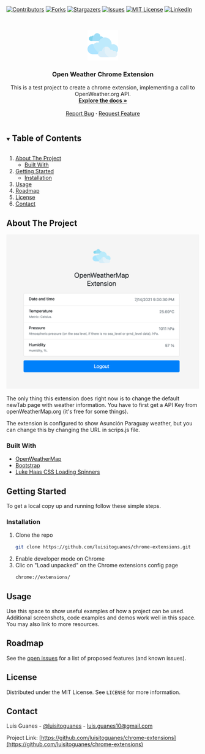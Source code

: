 [![Contributors][contributors-shield]][contributors-url]
[![Forks][forks-shield]][forks-url]
[![Stargazers][stars-shield]][stars-url]
[![Issues][issues-shield]][issues-url]
[![MIT License][license-shield]][license-url]
[![LinkedIn][linkedin-shield]][linkedin-url]

<br />
<p align="center">
  <a href="https://github.com/luisitoguanes/chrome-extensions">
    <img src="images/cloud128.png" alt="Logo" width="80" height="80">
  </a>

  <h3 align="center">Open Weather Chrome Extension</h3>

  <p align="center">
    This is a test project to create a chrome extension, implementing a call to OpenWeather.org API.
    <br />
    <a href="https://github.com/luisitoguanes/chrome-extensions"><strong>Explore the docs »</strong></a>
    <br />
    <br />
    <a href="https://github.com/luisitoguanes/chrome-extensions/issues">Report Bug</a>
    ·
    <a href="https://github.com/luisitoguanes/chrome-extensions/issues">Request Feature</a>
  </p>
</p>



<!-- TABLE OF CONTENTS -->
<details open="open">
  <summary><h2 style="display: inline-block">Table of Contents</h2></summary>
  <ol>
    <li>
      <a href="#about-the-project">About The Project</a>
      <ul>
        <li><a href="#built-with">Built With</a></li>
      </ul>
    </li>
    <li>
      <a href="#getting-started">Getting Started</a>
      <ul>
        <li><a href="#installation">Installation</a></li>
      </ul>
    </li>
    <li><a href="#usage">Usage</a></li>
    <li><a href="#roadmap">Roadmap</a></li>
    <li><a href="#license">License</a></li>
    <li><a href="#contact">Contact</a></li>
  </ol>
</details>



<!-- ABOUT THE PROJECT -->
## About The Project

<img src="images/extension-working.png" alt="Logo" >

The only thing this extension does right now is to change the default newTab page with weather information. You have to first get a API Key from openWeatherMap.org (it's free for some things).

The extension is configured to show Asunción Paraguay weather, but you can change this by changing the URL in scrips.js file.

### Built With
* [OpenWeatherMap](https://openweathermap.org/)
* [Bootstrap](https://getbootstrap.com/)
* [Luke Haas CSS Loading Spinners](https://projects.lukehaas.me/css-loaders/)



<!-- GETTING STARTED -->
## Getting Started

To get a local copy up and running follow these simple steps.
### Installation

1. Clone the repo
   ```sh
   git clone https://github.com/luisitoguanes/chrome-extensions.git
   ```
2. Enable developer mode on Chrome
3. Clic on "Load unpacked" on the Chrome extensions config page
   ```sh
   chrome://extensions/
   ```



<!-- USAGE EXAMPLES -->
## Usage

Use this space to show useful examples of how a project can be used. Additional screenshots, code examples and demos work well in this space. You may also link to more resources.


<!-- ROADMAP -->
## Roadmap

See the [open issues](https://github.com/luisitoguanes/chrome-extensions/issues) for a list of proposed features (and known issues).



<!-- LICENSE -->
## License

Distributed under the MIT License. See `LICENSE` for more information.



<!-- CONTACT -->
## Contact

Luis Guanes - [@luisitoguanes](https://twitter.com/luisitoguanes) - luis.guanes10@gmail.com

Project Link: [https://github.com/luisitoguanes/chrome-extensions](https://github.com/luisitoguanes/chrome-extensions)

<!-- MARKDOWN LINKS & IMAGES -->
<!-- https://www.markdownguide.org/basic-syntax/#reference-style-links -->
[contributors-shield]: https://img.shields.io/github/contributors/luisitoguanes/chrome-extensions.svg?style=for-the-badge
[contributors-url]: https://github.com/luisitoguanes/chrome-extensions/graphs/contributors
[forks-shield]: https://img.shields.io/github/forks/luisitoguanes/chrome-extensions.svg?style=for-the-badge
[forks-url]: https://github.com/luisitoguanes/chrome-extensions/network/members
[stars-shield]: https://img.shields.io/github/stars/luisitoguanes/chrome-extensions.svg?style=for-the-badge
[stars-url]: https://github.com/luisitoguanes/chrome-extensions/stargazers
[issues-shield]: https://img.shields.io/github/issues/luisitoguanes/chrome-extensions.svg?style=for-the-badge
[issues-url]: https://github.com/luisitoguanes/chrome-extensions/issues
[license-shield]: https://img.shields.io/github/license/luisitoguanes/chrome-extensions.svg?style=for-the-badge
[license-url]: https://github.com/luisitoguanes/chrome-extensions/blob/master/LICENSE.txt
[linkedin-shield]: https://img.shields.io/badge/-LinkedIn-black.svg?style=for-the-badge&logo=linkedin&colorB=555
[linkedin-url]: https://www.linkedin.com/in/luis-guanes-73a11160/
